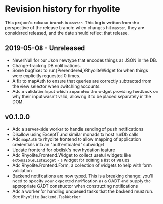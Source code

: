 # Revision history for rhyolite

This project's release branch is `master`. This log is written from the perspective of the release branch: when changes hit `master`, they are considered released, and the date should reflect that release.

## 2019-05-08 - Unreleased

* NeverNull for our Json newtype that encodes things as JSON in the DB.
* Change-tracking DB notifications.
* Some bugfixes to run{Prerendered,}RhyoliteWidget for when things were explicitly requested 0 times.
* A fix to mapAuth to ensure that queries are correctly subtracted from the view selector when switching accounts.
* Add a validationInput which separates the widget providing feedback on why their input wasn't valid, allowing it to be
  placed separately in the DOM.

## v0.1.0.0

* Add a server-side worker to handle sending of push notifications
* Disallow using ExceptT and similar monads to host runDb calls
* Add `mapAuth` to rhyolite frontend to allow mapping of application credentials into an "authenticated" subwidget
* Update frontend for obelisk's new hydation feature
* Add Rhyolite.Frontend.Widget to collect useful widgets like `extensibleListWidget` - a widget for editing a list of values
* Add Rhyolite.Frontend.Form, a collection of widgets to help with form validation
* Backend notifications are now typed. This is a breaking change: you'll need to specify your expected notification as a GADT and supply the appropriate GADT constructor when constructing notifications
* Add a worker for handling unqueued tasks that the backend must run. See `Rhyolite.Backend.TaskWorker`
